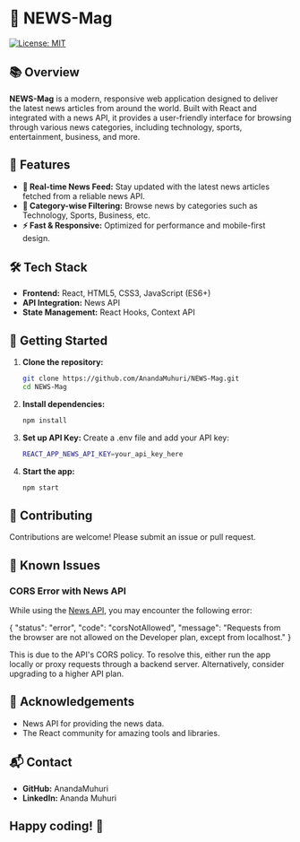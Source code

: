 # 📰 NEWS-Mag

[![License: MIT](https://img.shields.io/badge/License-MIT-blue.svg)](https://opensource.org/licenses/MIT)

## 📚 Overview

**NEWS-Mag** is a modern, responsive web application designed to deliver the latest news articles from around the world. Built with React and integrated with a news API, it provides a user-friendly interface for browsing through various news categories, including technology, sports, entertainment, business, and more.

## 🎯 Features

- **📰 Real-time News Feed:** Stay updated with the latest news articles fetched from a reliable news API.
- **📂 Category-wise Filtering:** Browse news by categories such as Technology, Sports, Business, etc.
- **⚡ Fast & Responsive:** Optimized for performance and mobile-first design.

## 🛠️ Tech Stack

- **Frontend:** React, HTML5, CSS3, JavaScript (ES6+)
- **API Integration:** News API
- **State Management:** React Hooks, Context API

## 🚀 Getting Started

1. **Clone the repository:**

   ```bash
   git clone https://github.com/AnandaMuhuri/NEWS-Mag.git
   cd NEWS-Mag
2. **Install dependencies:**

   ```bash
   npm install
3. **Set up API Key:**
 Create a .env file and add your API key:
   ```bash
   REACT_APP_NEWS_API_KEY=your_api_key_here


4. **Start the app:**

   ```bash
   npm start

## 🤝 Contributing

Contributions are welcome! Please submit an issue or pull request.

## 📌 Known Issues

### CORS Error with News API

While using the [News API](https://newsapi.org/), you may encounter the following error:

{
    "status": "error",
    "code": "corsNotAllowed",
    "message": "Requests from the browser are not allowed on the Developer plan, except from localhost."
}

This is due to the API's CORS policy. To resolve this, either run the app locally or proxy requests through a backend server. Alternatively, consider upgrading to a higher API plan.


## 🌟 Acknowledgements

   - News API for providing the news data.
   - The React community for amazing tools and libraries.

## 📬 Contact

   - **GitHub:** AnandaMuhuri
   - **LinkedIn:** Ananda Muhuri

## Happy coding! 🚀



